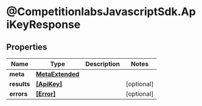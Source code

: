 # @CompetitionlabsJavascriptSdk.ApiKeyResponse

## Properties

Name | Type | Description | Notes
------------ | ------------- | ------------- | -------------
**meta** | [**MetaExtended**](MetaExtended.md) |  | 
**results** | [**[ApiKey]**](ApiKey.md) |  | [optional] 
**errors** | [**[Error]**](Error.md) |  | [optional] 


